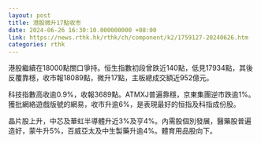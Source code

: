 ```yaml
---
layout: post
title: 港股微升17點收市　
date: 2024-06-26 16:30:10.000000000 +08:00
link: https://news.rthk.hk/rthk/ch/component/k2/1759127-20240626.htm
categories: rthk
---
```


港股繼續在18000點關口爭持。恒生指數初段曾跌近140點，低見17934點，其後反覆靠穩，收市報18089點，微升17點，主板總成交額近952億元。

科技指數高收逾0.9%，收報3689點。ATMXJ普遍靠穩，京東集團逆市跌逾1%。獲批網絡遊戲版號的網易，收市升逾6%，是表現最好的恒指及科指成份股。

晶片股上升，中芯及華虹半導體升近3%及亨4%。內需股個別發展，醫藥股普遍造好，蒙牛升5%，百威亞太及中生製藥升逾4%。體育用品股向下。

